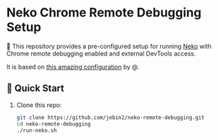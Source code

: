 # Neko Chrome Remote Debugging Setup

🎯 This repository provides a pre-configured setup for running [Neko](https://github.com/m1k1o/neko) with Chrome remote debugging enabled and external DevTools access.

It is based on [this amazing configuration](https://github.com/m1k1o/neko/issues/391#issuecomment-3016080496) by @<Nefaris>.

## 🚀 Quick Start

1. Clone this repo:
   ```bash
   git clone https://github.com/jebin2/neko-remote-debugging.git
   cd neko-remote-debugging
   ./run-neko.sh
	```